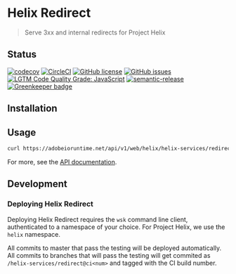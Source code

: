 # Helix Redirect

> Serve 3xx and internal redirects for Project Helix

## Status
[![codecov](https://img.shields.io/codecov/c/github/adobe/helix-redirect.svg)](https://codecov.io/gh/adobe/helix-redirect)
[![CircleCI](https://img.shields.io/circleci/project/github/adobe/helix-redirect.svg)](https://circleci.com/gh/adobe/helix-redirect)
[![GitHub license](https://img.shields.io/github/license/adobe/helix-redirect.svg)](https://github.com/adobe/helix-redirect/blob/master/LICENSE.txt)
[![GitHub issues](https://img.shields.io/github/issues/adobe/helix-redirect.svg)](https://github.com/adobe/helix-redirect/issues)
[![LGTM Code Quality Grade: JavaScript](https://img.shields.io/lgtm/grade/javascript/g/adobe/helix-redirect.svg?logo=lgtm&logoWidth=18)](https://lgtm.com/projects/g/adobe/helix-redirect)
[![semantic-release](https://img.shields.io/badge/%20%20%F0%9F%93%A6%F0%9F%9A%80-semantic--release-e10079.svg)](https://github.com/semantic-release/semantic-release) [![Greenkeeper badge](https://badges.greenkeeper.io/adobe/helix-redirect.svg)](https://greenkeeper.io/)

## Installation

## Usage

```bash
curl https://adobeioruntime.net/api/v1/web/helix/helix-services/redirect@v1
```

For more, see the [API documentation](docs/API.md).

## Development

### Deploying Helix Redirect

Deploying Helix Redirect requires the `wsk` command line client, authenticated to a namespace of your choice. For Project Helix, we use the `helix` namespace.

All commits to master that pass the testing will be deployed automatically. All commits to branches that will pass the testing will get commited as `/helix-services/redirect@ci<num>` and tagged with the CI build number.
